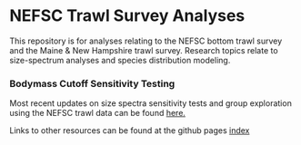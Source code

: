 
# NEFSC Trawl Survey Analyses

This repository is for analyses relating to the NEFSC bottom trawl
survey and the Maine & New Hampshire trawl survey. Research topics
relate to size-spectrum analyses and species distribution modeling.

### Bodymass Cutoff Sensitivity Testing

Most recent updates on size spectra sensitivity tests and group
exploration using the NEFSC trawl data can be found
[here.](https://adamkemberling.github.io/nefsc_trawl/R/09_ss_sensitivity.html)

Links to other resources can be found at the github pages
[index](https://adamkemberling.github.io/nefsc_trawl/)

